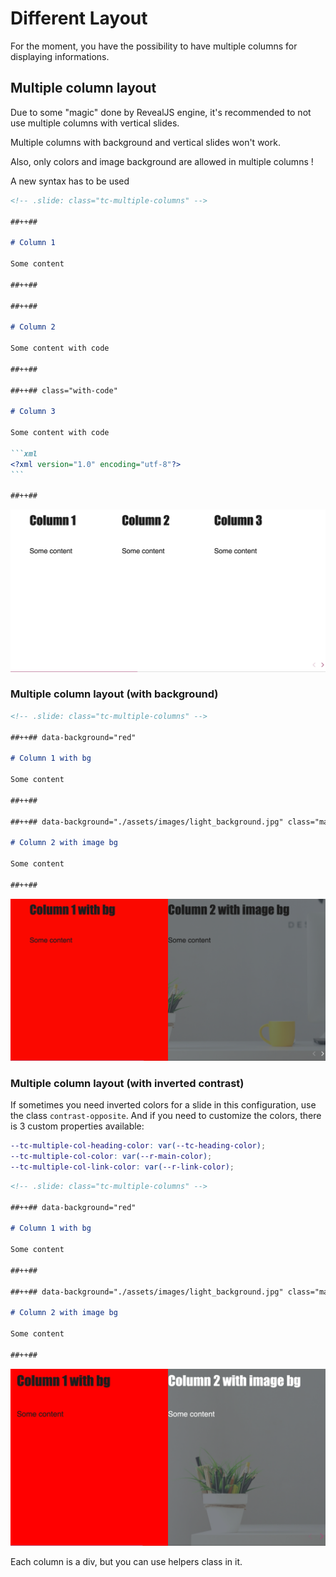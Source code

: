 # Different Layout

For the moment, you have the possibility to have multiple columns for displaying informations.

## Multiple column layout

Due to some "magic" done by RevealJS engine, it's recommended to not use multiple columns with vertical slides.

Multiple columns with background and vertical slides won't work.

Also, only colors and image background are allowed in multiple columns !

A new syntax has to be used

````md
<!-- .slide: class="tc-multiple-columns" -->

##++##

# Column 1

Some content

##++##

##++##

# Column 2

Some content with code

##++##

##++## class="with-code"

# Column 3

Some content with code

```xml
<?xml version="1.0" encoding="utf-8"?>
```

##++##
````

![](./imgs/multiple-cols.png)

### Multiple column layout (with background)

```md
<!-- .slide: class="tc-multiple-columns" -->

##++## data-background="red"

# Column 1 with bg

Some content

##++##

##++## data-background="./assets/images/light_background.jpg" class="mask"

# Column 2 with image bg

Some content

##++##
```

![](./imgs/multiple-cols-bg.png)

### Multiple column layout (with inverted contrast)

If sometimes you need inverted colors for a slide in this configuration, use the class `contrast-opposite`. And if you need to customize the colors, there is 3 custom properties available:

```scss
--tc-multiple-col-heading-color: var(--tc-heading-color);
--tc-multiple-col-color: var(--r-main-color);
--tc-multiple-col-link-color: var(--r-link-color);
```

```md
<!-- .slide: class="tc-multiple-columns" -->

##++## data-background="red"

# Column 1 with bg

Some content

##++##

##++## data-background="./assets/images/light_background.jpg" class="mask contrast-opposite"

# Column 2 with image bg

Some content

##++##
```

![](./imgs/multiple-cols-invert.png)

Each column is a div, but you can use helpers class in it.
